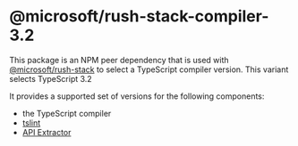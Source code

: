 # @microsoft/rush-stack-compiler-3.2

This package is an NPM peer dependency that is used with
[@microsoft/rush-stack](https://www.npmjs.com/package/@microsoft/rush-stack)
to select a TypeScript compiler version. This variant selects TypeScript 3.2

It provides a supported set of versions for the following components:

- the TypeScript compiler
- [tslint](https://github.com/palantir/tslint#readme)
- [API Extractor](https://api-extractor.com/)
